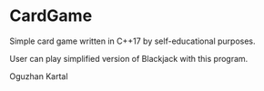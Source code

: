 # CardGame

Simple card game written in C++17 by self-educational purposes. 

User can play simplified version of Blackjack with this program.

Oguzhan Kartal

